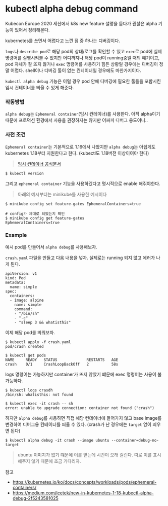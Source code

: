 # kubectl alpha debug command

Kubecon Europe 2020 세션에서 k8s new feature 설명을 듣다가 괜찮은 alpha 기능이 있어서 정리해본다.

kubernetes를 쓰면서 어렵다고 느낀 점 중 하나는 디버깅이다.

`logs`나 `describe pod`로 해당 pod의 상태/로그를 확인할 수 있고 `exec`로 pod에 실제 명령어를 실행시켜볼 수 있지만  어디까지나 해당 pod이 running중일 때의 얘기이고, pod 자체가 잘 뜨지 않거나 `exec` 명령어를 사용하기 힘든 상황일 경우에는 디버깅이 정말 어렵다. shell이나 디버깅 툴이 없는 컨테이너일 경우에도 마찬가지이다.

`kubectl alpha debug` 기능은 이럴 경우 pod 안에 디버깅에 필요한 툴들을 포함시킨 임시 컨테이너를 띄울 수 있게 해준다.

### 작동방법

`alpha debug`는 `Ephemeral container`(임시 컨테이너)를 사용한다. 아직 alpha이기 때문에 프로덕션 환경에서 사용을 권장하지는 않지만 어짜피 디버그 용도이니..

### 사전 조건

`Ephemeral container`는 기본적으로 1.16에서 나왔지만 `alpha debug`는 아쉽게도 kubernetes 1.18부터 지원한다고 한다. (kubectl도 1.18버전 이상이여야 한다)

> [임시 컨테이너 공식문서](https://kubernetes.io/ko/docs/concepts/workloads/pods/ephemeral-containers/)

```
$ kubectl version
```

그리고 `ephemeral container` 기능을 사용하겠다고 명시적으로 enable 해줘야한다.

> 아래의 예시부터는 minikube를 사용한 예시이다

```
$ minikube config set feature-gates EphemeralContainers=true

# config가 제대로 되었는지 확인
$ minikube config get feature-gates
EphemeralContainers=true
```

### Example

예시 pod를 만들어서 `alpha debug`를 사용해보자.

`crash.yaml` 파일을 만들고 다음 내용을 넣자. 실제로는 running 되지 않고 에러가 나게 된다.

```
apiVersion: v1
kind: Pod
metadata:
  name: simple
spec:
  containers:
  - image: alpine
    name: simple
    command:
    - "/bin/sh"
    - "-c"
    - "sleep 3 && whatisthis"
```

이제 해당 pod를 띄워보자.

```
$ kubectl apply -f crash.yaml
pod/crash created

$ kubectl get pods
NAME     READY   STATUS             RESTARTS   AGE
crash    0/1     CrashLoopBackOff   2          58s
```

logs 명령어는 가능하지만 container가 뜨지 않았기 떄문에 exec 명령어는 사용이 불가능하다.

```
$ kubectl logs crasdh
/bin/sh: whatisthis: not found

$ kubectl exec -it crash -- sh
error: unable to upgrade connection: container not found ("crash")
```

하지만 `alpha debug`를 사용하면 직접 해당 컨테이너에 들어가지 않고 base image를 변경하여 디버그용 컨테이너를 띄울 수 있다. (crash가 난 경우에는 `target` 없이 띄우면 된다)

```
$ kubectl alpha debug -it crash --image ubuntu --container=debug-no-target 
```

> ubuntu 이미지가 없기 떄문에 이를 받는데 시간이 오래 걸린다. 따로 이를 표시해주지 않기 때문에 조금 기다리자.


참고

- https://kubernetes.io/ko/docs/concepts/workloads/pods/ephemeral-containers/
- https://medium.com/icetek/new-in-kubernetes-1-18-kubectl-alpha-debug-2f5243581025
